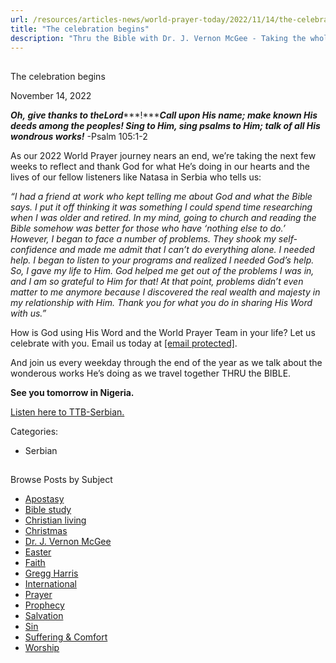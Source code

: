 ```yaml
---
url: /resources/articles-news/world-prayer-today/2022/11/14/the-celebration-begins
title: "The celebration begins"
description: "Thru the Bible with Dr. J. Vernon McGee - Taking the whole Word to the whole world"
---
```







## 
 The celebration begins


November 14, 2022
![]()




***Oh, give thanks to the******Lord******!******Call upon His name; make known His deeds among the peoples! Sing to Him, sing psalms to Him; talk of all His wondrous works!*** -Psalm 105:1-2  


As our 2022 World Prayer journey nears an end, we’re taking the next few weeks to reflect and thank God for what He’s doing in our hearts and the lives of our fellow listeners like Natasa in Serbia who tells us:  


*“I had a friend at work who kept telling me about God and what the Bible says. I put it off thinking it was something I could spend time researching when I was older and retired. In my mind, going to church and reading the Bible somehow was better for those who have ‘nothing else to do.’ However, I began to face a number of problems. They shook my self-confidence and made me admit that I can’t do everything alone. I needed help. I began to listen to your programs and realized I needed God’s help. So, I gave my life to Him. God helped me get out of the problems I was in, and I am so grateful to Him for that! At that point, problems didn’t even matter to me anymore because I discovered the real wealth and majesty in my relationship with Him. Thank you for what you do in sharing His Word with us.”* 

 How is God using His Word and the World Prayer Team in your life? Let us celebrate with you. Email us today at [[email protected]](/cdn-cgi/l/email-protection#dc9e959e90999e898f9c88889ef2b3aebb). 

And join us every weekday through the end of the year as we talk about the wonderous works He’s doing as we travel together THRU the BIBLE. 

**See you tomorrow in Nigeria.**

[Listen here to TTB-Serbian.](https://ttb.twr.org/home/day,0421/language,SRP)



Categories: 


* Serbian









## 
 Browse Posts by Subject


* [Apostasy](/resources/articles-news/-in-tags/tags/Apostasy)
* [Bible study](/resources/articles-news/-in-tags/tags/Bible-study)
* [Christian living](/resources/articles-news/-in-tags/tags/Christian-living)
* [Christmas](/resources/articles-news/-in-tags/tags/Christmas)
* [Dr. J. Vernon McGee](/resources/articles-news/-in-tags/tags/Dr-J-Vernon-McGee)
* [Easter](/resources/articles-news/-in-tags/tags/easter)
* [Faith](/resources/articles-news/-in-tags/tags/Faith)
* [Gregg Harris](/resources/articles-news/-in-tags/tags/Gregg-Harris)
* [International](/resources/articles-news/-in-tags/tags/International)
* [Prayer](/resources/articles-news/-in-tags/tags/prayer)
* [Prophecy](/resources/articles-news/-in-tags/tags/Prophecy)
* [Salvation](/resources/articles-news/-in-tags/tags/Salvation)
* [Sin](/resources/articles-news/-in-tags/tags/sin)
* [Suffering & Comfort](/resources/articles-news/-in-tags/tags/Suffering-Comfort)
* [Worship](/resources/articles-news/-in-tags/tags/worship)






